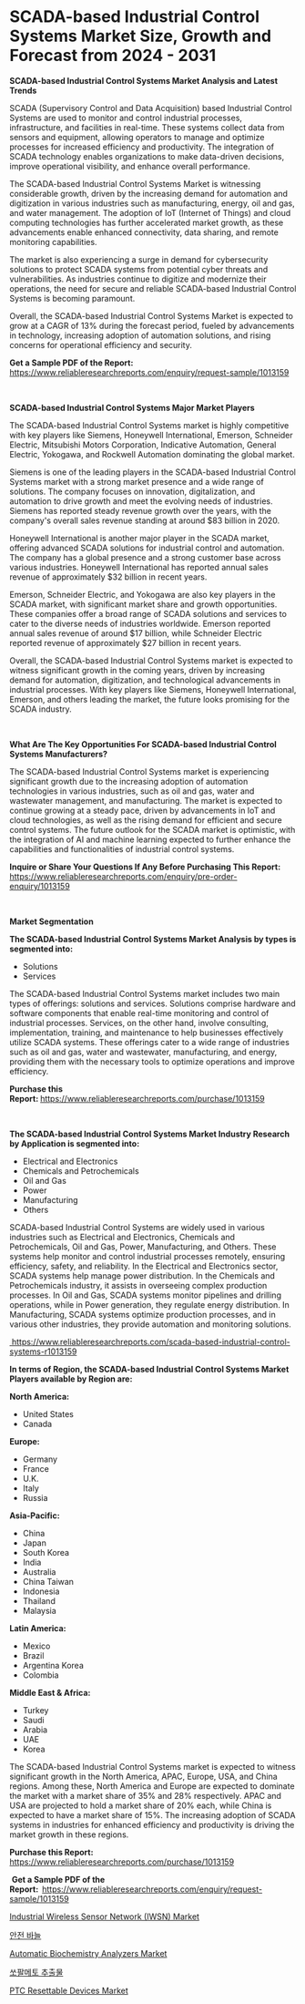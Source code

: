 <p><h1>SCADA-based Industrial Control Systems Market Size, Growth and Forecast from 2024 - 2031</h1></p><p><strong>SCADA-based Industrial Control Systems Market Analysis and Latest Trends</strong></p>
<p><p>SCADA (Supervisory Control and Data Acquisition) based Industrial Control Systems are used to monitor and control industrial processes, infrastructure, and facilities in real-time. These systems collect data from sensors and equipment, allowing operators to manage and optimize processes for increased efficiency and productivity. The integration of SCADA technology enables organizations to make data-driven decisions, improve operational visibility, and enhance overall performance.</p><p>The SCADA-based Industrial Control Systems Market is witnessing considerable growth, driven by the increasing demand for automation and digitization in various industries such as manufacturing, energy, oil and gas, and water management. The adoption of IoT (Internet of Things) and cloud computing technologies has further accelerated market growth, as these advancements enable enhanced connectivity, data sharing, and remote monitoring capabilities.</p><p>The market is also experiencing a surge in demand for cybersecurity solutions to protect SCADA systems from potential cyber threats and vulnerabilities. As industries continue to digitize and modernize their operations, the need for secure and reliable SCADA-based Industrial Control Systems is becoming paramount.</p><p>Overall, the SCADA-based Industrial Control Systems Market is expected to grow at a CAGR of 13% during the forecast period, fueled by advancements in technology, increasing adoption of automation solutions, and rising concerns for operational efficiency and security.</p></p>
<p><strong>Get a Sample PDF of the Report:&nbsp;</strong> <a href="https://www.reliableresearchreports.com/enquiry/request-sample/1013159">https://www.reliableresearchreports.com/enquiry/request-sample/1013159</a></p>
<p>&nbsp;</p>
<p><strong>SCADA-based Industrial Control Systems Major Market Players</strong></p>
<p><p>The SCADA-based Industrial Control Systems market is highly competitive with key players like Siemens, Honeywell International, Emerson, Schneider Electric, Mitsubishi Motors Corporation, Indicative Automation, General Electric, Yokogawa, and Rockwell Automation dominating the global market.</p><p>Siemens is one of the leading players in the SCADA-based Industrial Control Systems market with a strong market presence and a wide range of solutions. The company focuses on innovation, digitalization, and automation to drive growth and meet the evolving needs of industries. Siemens has reported steady revenue growth over the years, with the company's overall sales revenue standing at around $83 billion in 2020.</p><p>Honeywell International is another major player in the SCADA market, offering advanced SCADA solutions for industrial control and automation. The company has a global presence and a strong customer base across various industries. Honeywell International has reported annual sales revenue of approximately $32 billion in recent years.</p><p>Emerson, Schneider Electric, and Yokogawa are also key players in the SCADA market, with significant market share and growth opportunities. These companies offer a broad range of SCADA solutions and services to cater to the diverse needs of industries worldwide. Emerson reported annual sales revenue of around $17 billion, while Schneider Electric reported revenue of approximately $27 billion in recent years.</p><p>Overall, the SCADA-based Industrial Control Systems market is expected to witness significant growth in the coming years, driven by increasing demand for automation, digitization, and technological advancements in industrial processes. With key players like Siemens, Honeywell International, Emerson, and others leading the market, the future looks promising for the SCADA industry.</p></p>
<p>&nbsp;</p>
<p><strong>What Are The Key Opportunities For SCADA-based Industrial Control Systems Manufacturers?</strong></p>
<p><p>The SCADA-based Industrial Control Systems market is experiencing significant growth due to the increasing adoption of automation technologies in various industries, such as oil and gas, water and wastewater management, and manufacturing. The market is expected to continue growing at a steady pace, driven by advancements in IoT and cloud technologies, as well as the rising demand for efficient and secure control systems. The future outlook for the SCADA market is optimistic, with the integration of AI and machine learning expected to further enhance the capabilities and functionalities of industrial control systems.</p></p>
<p><strong>Inquire or Share Your Questions If Any Before Purchasing This Report:</strong> <a href="https://www.reliableresearchreports.com/enquiry/pre-order-enquiry/1013159">https://www.reliableresearchreports.com/enquiry/pre-order-enquiry/1013159</a></p>
<p>&nbsp;</p>
<p><strong>Market Segmentation</strong></p>
<p><strong>The SCADA-based Industrial Control Systems Market Analysis by types is segmented into:</strong></p>
<p><ul><li>Solutions</li><li>Services</li></ul></p>
<p><p>The SCADA-based Industrial Control Systems market includes two main types of offerings: solutions and services. Solutions comprise hardware and software components that enable real-time monitoring and control of industrial processes. Services, on the other hand, involve consulting, implementation, training, and maintenance to help businesses effectively utilize SCADA systems. These offerings cater to a wide range of industries such as oil and gas, water and wastewater, manufacturing, and energy, providing them with the necessary tools to optimize operations and improve efficiency.</p></p>
<p><strong>Purchase this Report:&nbsp;</strong><a href="https://www.reliableresearchreports.com/purchase/1013159">https://www.reliableresearchreports.com/purchase/1013159</a></p>
<p>&nbsp;</p>
<p><strong>The SCADA-based Industrial Control Systems Market Industry Research by Application is segmented into:</strong></p>
<p><ul><li>Electrical and Electronics</li><li>Chemicals and Petrochemicals</li><li>Oil and Gas</li><li>Power</li><li>Manufacturing</li><li>Others</li></ul></p>
<p><p>SCADA-based Industrial Control Systems are widely used in various industries such as Electrical and Electronics, Chemicals and Petrochemicals, Oil and Gas, Power, Manufacturing, and Others. These systems help monitor and control industrial processes remotely, ensuring efficiency, safety, and reliability. In the Electrical and Electronics sector, SCADA systems help manage power distribution. In the Chemicals and Petrochemicals industry, it assists in overseeing complex production processes. In Oil and Gas, SCADA systems monitor pipelines and drilling operations, while in Power generation, they regulate energy distribution. In Manufacturing, SCADA systems optimize production processes, and in various other industries, they provide automation and monitoring solutions.</p></p>
<p><a href="https://www.reliableresearchreports.com/scada-based-industrial-control-systems-r1013159">&nbsp;https://www.reliableresearchreports.com/scada-based-industrial-control-systems-r1013159</a></p>
<p><strong>In terms of Region, the SCADA-based Industrial Control Systems Market Players available by Region are:</strong></p>
<p>
    <p> <strong> North America: </strong>
        <ul>
            <li>United States</li>
            <li>Canada</li>
        </ul>
        </p> 
    <p> <strong> Europe: </strong>
        <ul>
            <li>Germany</li>
            <li>France</li>
            <li>U.K.</li>
            <li>Italy</li>
            <li>Russia</li>
        </ul>
        </p> 
    <p> <strong> Asia-Pacific: </strong>
        <ul>
            <li>China</li>
            <li>Japan</li>
            <li>South Korea</li>
            <li>India</li>
            <li>Australia</li>
            <li>China Taiwan</li>
            <li>Indonesia</li>
            <li>Thailand</li>
            <li>Malaysia</li>
        </ul>
        </p> 
    <p> <strong> Latin America: </strong>
        <ul>
            <li>Mexico</li>
            <li>Brazil</li>
            <li>Argentina Korea</li>
            <li>Colombia</li>
        </ul>
        </p> 
    <p> <strong> Middle East & Africa: </strong>
        <ul>
            <li>Turkey</li>
            <li>Saudi</li>
            <li>Arabia</li>
            <li>UAE</li>
            <li>Korea</li>
        </ul>
    </p>
    </p>
<p><p>The SCADA-based Industrial Control Systems market is expected to witness significant growth in the North America, APAC, Europe, USA, and China regions. Among these, North America and Europe are expected to dominate the market with a market share of 35% and 28% respectively. APAC and USA are projected to hold a market share of 20% each, while China is expected to have a market share of 15%. The increasing adoption of SCADA systems in industries for enhanced efficiency and productivity is driving the market growth in these regions.</p></p>
<p><strong>Purchase this Report: </strong><a href="https://www.reliableresearchreports.com/purchase/1013159">https://www.reliableresearchreports.com/purchase/1013159</a></p>
<p>&nbsp;<strong>Get a Sample PDF of the Report:&nbsp;&nbsp;</strong><a href="https://www.reliableresearchreports.com/enquiry/request-sample/1013159">https://www.reliableresearchreports.com/enquiry/request-sample/1013159</a></p>
<p><strong></strong></p>
<p><p><a href="https://github.com/yemakinde/Market-Research-Report-List-2/blob/main/industrial-wireless-sensor-network-iwsn-market.md">Industrial Wireless Sensor Network (IWSN) Market</a></p><p><a href="https://github.com/iansanftyord09878/Market-Research-Report-List-1/blob/main/318838962224.md">안전 바늘</a></p><p><a href="https://www.linkedin.com/pulse/global-automatic-biochemistry-analyzers-market-types-applications-0si2f">Automatic Biochemistry Analyzers Market</a></p><p><a href="https://github.com/TitusBoyer1/Market-Research-Report-List-1/blob/main/794453162225.md">쏘팔메토 추출물</a></p><p><a href="https://www.linkedin.com/pulse/ptc-resettable-devices-market-research-report-provides-critical-z2hof">PTC Resettable Devices Market</a></p></p>